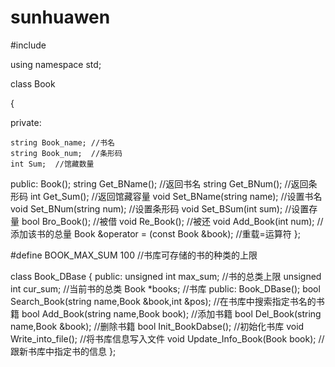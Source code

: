 # sunhuawen
#include <string>

using namespace std;

class Book

{

private:

	string Book_name; //书名
	string Book_num;  //条形码
	int Sum;  //馆藏数量
public:
	Book();
	string Get_BName(); //返回书名
	string Get_BNum();  //返回条形码
	int Get_Sum();    //返回馆藏容量
	void Set_BName(string name);  //设置书名
	void Set_BNum(string num);   //设置条形码
	void Set_BSum(int sum);  //设置存量
	bool Bro_Book();   //被借
	void Re_Book();   //被还
	void Add_Book(int num); //添加该书的总量
	Book &operator = (const Book &book); //重载=运算符
};

#define BOOK_MAX_SUM 100  //书库可存储的书的种类的上限

class Book_DBase
{
public:
	unsigned int max_sum;  //书的总类上限
	unsigned int cur_sum;  //当前书的总类
	Book *books; //书库
public:
	Book_DBase();
	bool Search_Book(string name,Book &book,int &pos);  //在书库中搜索指定书名的书籍
	bool Add_Book(string name,Book book);  //添加书籍
	bool Del_Book(string name,Book &book);  //删除书籍
	bool Init_BookDabse();  //初始化书库
	void Write_into_file();  //将书库信息写入文件
	void Update_Info_Book(Book book); //跟新书库中指定书的信息
};
